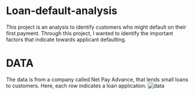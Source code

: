 # Loan-default-analysis

This project is an analysis to identify customers who might default on their first payment. Through this project, I wanted to identify the important 
factors that indicate towards applicant defaulting.

# DATA
The data is from a company called Net Pay Advance, that lends small loans to customers. Here, each row indicates a loan application.
![data](https://user-images.githubusercontent.com/45079009/85041083-51ff5c80-b13e-11ea-8569-23faa6d643e4.PNG)
